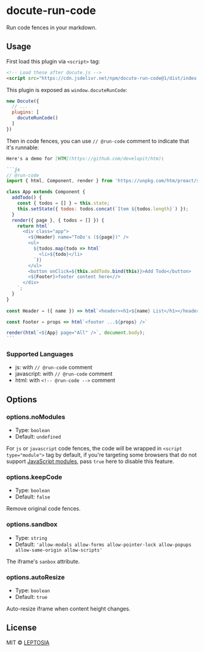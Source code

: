 # docute-run-code

Run code fences in your markdown.

## Usage

First load this plugin via `<script>` tag:

```html
<!-- Load these after docute.js -->
<script src="https://cdn.jsdelivr.net/npm/docute-run-code@1/dist/index.min.js"></script>
```

This plugin is exposed as `window.docuteRunCode`:

```js
new Docute({
  // ...
  plugins: [
    docuteRunCode()
  ]
})
```

Then in code fences, you can use `// @run-code` comment to indicate that it's runnable:

````markdown
Here's a demo for [HTM](https://github.com/developit/htm):

```js
// @run-code
import { html, Component, render } from 'https://unpkg.com/htm/preact/standalone.mjs';

class App extends Component {
  addTodo() {
    const { todos = [] } = this.state;
    this.setState({ todos: todos.concat(`Item ${todos.length}`) });
  }
  render({ page }, { todos = [] }) {
    return html`
      <div class="app">
        <${Header} name="ToDo's (${page})" />
        <ul>
          ${todos.map(todo => html`
            <li>${todo}</li>
          `)}
        </ul>
        <button onClick=${this.addTodo.bind(this)}>Add Todo</button>
        <${Footer}>footer content here<//>
      </div>
    `;
  }
}
  
const Header = ({ name }) => html`<header><h1>${name} List</h1></header>`

const Footer = props => html`<footer ...${props} />`

render(html`<${App} page="All" />`, document.body);
```
````

### Supported Languages

- js: with `// @run-code` comment
- javascript: with `// @run-code` comment
- html: with `<!-- @run-code -->` comment

## Options

### options.noModules

- Type: `boolean`
- Default: `undefined`

For `js` or `javascript` code fences, the code will be wrapped in `<script type="module">` tag by default, if you're targeting some browsers that do not support [JavaScript modules](https://caniuse.com/#search=module), pass `true` here to disable this feature.

### options.keepCode

- Type: `boolean`
- Default: `false`

Remove original code fences.

### options.sandbox

- Type: `string`
- Default: `'allow-modals allow-forms allow-pointer-lock allow-popups allow-same-origin allow-scripts'`

The iframe's `sanbox` attribute.

### options.autoResize

- Type: `boolean`
- Default: `true`

Auto-resize iframe when content height changes.

## License

MIT &copy; [LEPTOSIA](https://leptosia.org)